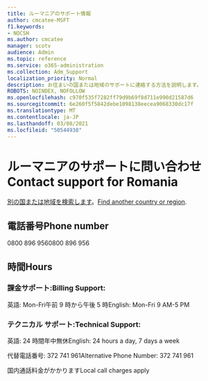 ```yaml
---
title: ルーマニアのサポート情報
author: cmcatee-MSFT
f1.keywords:
- NOCSH
ms.author: cmcatee
manager: scotv
audience: Admin
ms.topic: reference
ms.service: o365-administration
ms.collection: Adm_Support
localization_priority: Normal
description: お住まいの国または地域のサポートに連絡する方法を説明します。
ROBOTS: NOINDEX, NOFOLLOW
ms.openlocfilehash: c970f535f7282ff79d9b69f8d711e990d21587d6
ms.sourcegitcommit: 6e260f5f5842debe1098138eecea9068330dc17f
ms.translationtype: MT
ms.contentlocale: ja-JP
ms.lasthandoff: 03/08/2021
ms.locfileid: "50544938"
---
```

# <a name="contact-support-for-romania"></a><span data-ttu-id="c6688-103">ルーマニアのサポートに問い合わせ</span><span class="sxs-lookup"><span data-stu-id="c6688-103">Contact support for Romania</span></span>

<span data-ttu-id="c6688-104">[別の国または地域を検索します](../contact-support-for-business-products.md)。</span><span class="sxs-lookup"><span data-stu-id="c6688-104">[Find another country or region](../contact-support-for-business-products.md).</span></span>

## <a name="phone-number"></a><span data-ttu-id="c6688-105">電話番号</span><span class="sxs-lookup"><span data-stu-id="c6688-105">Phone number</span></span>
<span data-ttu-id="c6688-106">0800 896 956</span><span class="sxs-lookup"><span data-stu-id="c6688-106">0800 896 956</span></span>

## <a name="hours"></a><span data-ttu-id="c6688-107">時間</span><span class="sxs-lookup"><span data-stu-id="c6688-107">Hours</span></span>
### <a name="billing-support"></a><span data-ttu-id="c6688-108">課金サポート:</span><span class="sxs-lookup"><span data-stu-id="c6688-108">Billing Support:</span></span>

<span data-ttu-id="c6688-109">英語: Mon-Fri午前 9 時から午後 5 時</span><span class="sxs-lookup"><span data-stu-id="c6688-109">English: Mon-Fri 9 AM-5 PM</span></span>

### <a name="technical-support"></a><span data-ttu-id="c6688-110">テクニカル サポート:</span><span class="sxs-lookup"><span data-stu-id="c6688-110">Technical Support:</span></span>

<span data-ttu-id="c6688-111">英語: 24 時間年中無休</span><span class="sxs-lookup"><span data-stu-id="c6688-111">English: 24 hours a day, 7 days a week</span></span>

<span data-ttu-id="c6688-112">代替電話番号: 372 741 961</span><span class="sxs-lookup"><span data-stu-id="c6688-112">Alternative Phone Number: 372 741 961</span></span>

<span data-ttu-id="c6688-113">国内通話料金がかかります</span><span class="sxs-lookup"><span data-stu-id="c6688-113">Local call charges apply</span></span>
